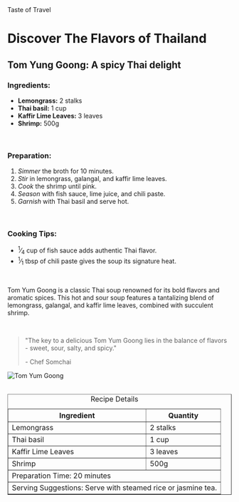 <!DOCTYPE html5>
<html lang="en">
<head>
Taste of Travel
<meta charset="UTF-8">
<meta name="description" content="Embark on a culinary adventure with taste of travel, exploring global flavors and recipes.">
</head>
<body>
<br>
<h1>Discover The Flavors of Thailand</h1>
<h2>Tom Yung Goong: A spicy Thai delight</h2>
<h3>Ingredients:</h3>
<ul>
<li><strong>Lemongrass:</strong> 2 stalks</li>
<li><strong>Thai basil:</strong> 1 cup</li>
<li><strong>Kaffir Lime Leaves:</strong> 3 leaves</li>
<li><strong>Shrimp:</strong> 500g</li>
</ul>
<br>
<h3>Preparation:</h3>
<ol>
<li><em>Simmer</em> the broth for 10 minutes.</li>
<li><em>Stir</em> in lemongrass, galangal, and kaffir lime leaves.</li>
<li><em>Cook</em> the shrimp until pink.</li>
<li><em>Season</em> with fish sauce, lime juice, and chili paste.</li>
<li><em>Garnish</em> with Thai basil and serve hot.</li>
</ol>
<br>
<h3>Cooking Tips:</h3>
<ul>
<li><sup>1</sup>&frasl;<sub>4</sub> cup of fish sauce adds authentic Thai flavor.</li>
<li><sup>1</sup>&frasl;<sub>1</sub> tbsp of chili paste gives the soup its signature heat.</li>
</ul>
<!--I searched for the other definiton of the measurement of tablespoon and cup-->
<br>
<p>Tom Yum Goong is a classic Thai soup renowned for its bold flavors and aromatic spices.
This hot and sour soup features a tantalizing blend of lemongrass, galangal,
and kaffir lime leaves, combined with succulent shrimp.</p>
<br>
<blockquote>
<p>"The key to a delicious Tom Yum Goong lies in the balance of flavors - sweet, sour, salty, and spicy."</p>
<cite>-</cite> Chef Somchai
</blockquote>
<img src="https://edube.org/uploads/media/default/0001/04/thai-soup.jpg" alt="Tom Yum Goong">
<br><br>

<table border="1"> <caption>Recipe Details</caption>
<thead>
<tr>
<th>Ingredient</th>
<th>Quantity</th>
</tr>
</thead>
<tbody>
<tr>
<td>Lemongrass</td>
<td>2 stalks</td>
</tr>
<tr>
<td>Thai basil</td>
<td>1 cup</td>
</tr>
<tr>
<td>Kaffir Lime Leaves</td>
<td>3 leaves</td>
</tr>
<tr>
<td>Shrimp</td>
<td>500g</td>
</tr>
<tr>
<td colspan="2">Preparation Time: 20 minutes</td>
</tr>
<tr>
<td colspan="2">Serving Suggestions: Serve with steamed rice or jasmine tea.</td>
</tr>
</tbody>
</table>
</body>
</html>
